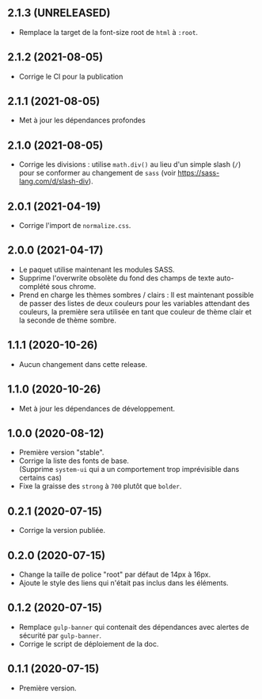 ## 2.1.3 (UNRELEASED)
- Remplace la target de la font-size root de `html` à `:root`.

## 2.1.2 (2021-08-05)
- Corrige le CI pour la publication

## 2.1.1 (2021-08-05)
- Met à jour les dépendances profondes

## 2.1.0 (2021-08-05)
- Corrige les divisions : utilise `math.div()` au lieu d'un simple slash (`/`)
  pour se conformer au changement de `sass` (voir https://sass-lang.com/d/slash-div).

## 2.0.1 (2021-04-19)
- Corrige l'import de `normalize.css`.

## 2.0.0 (2021-04-17)
- Le paquet utilise maintenant les modules SASS.
- Supprime l'overwrite obsolète du fond des champs de texte auto-complété sous chrome.
- Prend en charge les thèmes sombres / clairs : Il est maintenant possible de passer
  des listes de deux couleurs pour les variables attendant des couleurs, la première
  sera utilisée en tant que couleur de thème clair et la seconde de thème sombre.

## 1.1.1 (2020-10-26)
- Aucun changement dans cette release.

## 1.1.0 (2020-10-26)
- Met à jour les dépendances de développement.

## 1.0.0 (2020-08-12)
- Première version "stable".
- Corrige la liste des fonts de base.  
  (Supprime `system-ui` qui a un comportement trop imprévisible dans certains cas)
- Fixe la graisse des `strong` à `700` plutôt que `bolder`.

## 0.2.1 (2020-07-15)
- Corrige la version publiée.

## 0.2.0 (2020-07-15)
- Change la taille de police "root" par défaut de 14px à 16px.
- Ajoute le style des liens qui n'était pas inclus dans les éléments.

## 0.1.2 (2020-07-15)
- Remplace `gulp-banner` qui contenait des dépendances avec alertes de sécurité par `gulp-banner`.
- Corrige le script de déploiement de la doc.

## 0.1.1 (2020-07-15)
- Première version.
